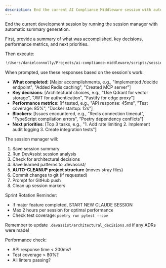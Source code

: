 ```yaml
---
description: End the current AI Compliance Middleware session with automatic summary and DevAssist update
---
```


End the current development session by running the session manager with automatic summary generation.

First, provide a summary of what was accomplished, key decisions, performance metrics, and next priorities.

Then execute:
```bash
!/Users/danielconnolly/Projects/ai-compliance-middleware/scripts/session-manager.sh end
```

When prompted, use these responses based on the session's work:
- **What completed**: [Major accomplishments, e.g., "Implemented /decide endpoint", "Added Redis caching", "Created MCP server"]
- **Key decisions**: [Architectural choices, e.g., "Use Qdrant for vector storage", "JWT for authentication", "Fastify for edge proxy"]
- **Performance metrics**: [If tested, e.g., "API response: 45ms", "Test coverage: 85%", "Docker startup: 12s"]
- **Blockers**: [Issues encountered, e.g., "Redis connection timeout", "TypeScript compilation errors", "Poetry dependency conflicts"]
- **Next priorities**: [Top 3 tasks, e.g., "1. Add rate limiting 2. Implement audit logging 3. Create integration tests"]

The session manager will:
1. Save session summary
2. Run DevAssist session analysis
3. Check for architectural decisions
4. Save learned patterns to .devassist/
5. **AUTO-CLEANUP project structure** (moves stray files)
6. Commit changes to git (if requested)
7. Prompt for GitHub push
8. Clean up session markers

Sprint Rotation Reminder:
- If major feature completed, START NEW CLAUDE SESSION
- Max 2 hours per session for optimal performance
- Check test coverage: `poetry run pytest --cov`

Remember to update `.devassist/architectural_decisions.md` if any ADRs were made!

Performance check: 
- API response time < 200ms?
- Test coverage > 80%?
- All linters passing?
